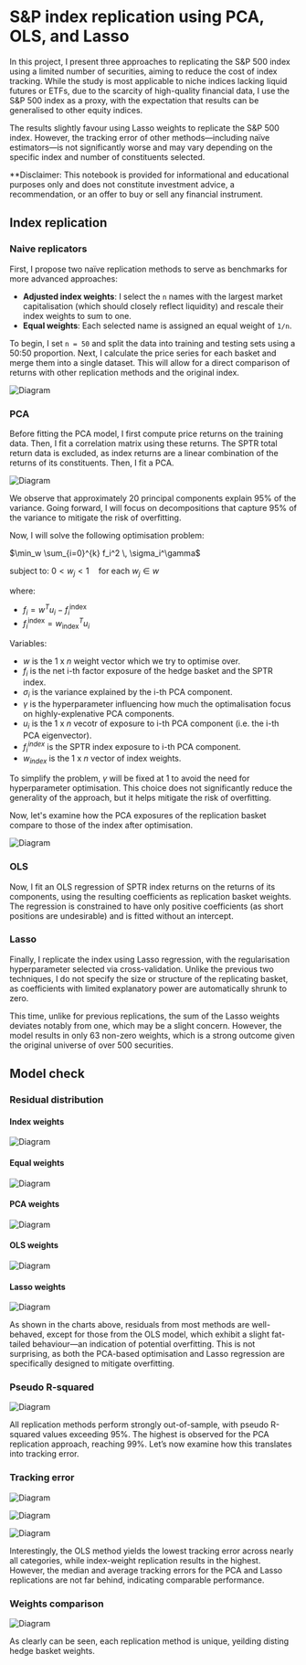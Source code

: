 # S&P index replication using PCA, OLS, and Lasso

In this project, I present three approaches to replicating the S\&P 500 index using a limited number of securities, aiming to reduce the cost of index tracking. While the study is most applicable to niche indices lacking liquid futures or ETFs, due to the scarcity of high-quality financial data, I use the S\&P 500 index as a proxy, with the expectation that results can be generalised to other equity indices. 

The results slightly favour using Lasso weights to replicate the S\&P 500 index. However, the tracking error of other methods—including naïve estimators—is not significantly worse and may vary depending on the specific index and number of constituents selected.

**Disclaimer: This notebook is provided for informational and educational purposes only and does not constitute investment advice, a recommendation, or an offer to buy or sell any financial instrument.

## Index replication

### Naive replicators

First, I propose two naïve replication methods to serve as benchmarks for more advanced approaches:

- **Adjusted index weights**: I select the `n` names with the largest market capitalisation (which should closely reflect liquidity) and rescale their index weights to sum to one.
- **Equal weights**: Each selected name is assigned an equal weight of `1/n`.

To begin, I set `n = 50` and split the data into training and testing sets using a 50:50 proportion. Next, I calculate the price series for each basket and merge them into a single dataset. This will allow for a direct comparison of returns with other replication methods and the original index.

![Diagram](graphs/hedge_basket_p.PNG)

### PCA

Before fitting the PCA model, I first compute price returns on the training data. Then, I fit a correlation matrix using these returns. The SPTR total return data is excluded, as index returns are a linear combination of the returns of its constituents. Then, I fit a PCA.

![Diagram](graphs/pca_var_expli.png)

We observe that approximately 20 principal components explain 95% of the variance. Going forward, I will focus on decompositions that capture 95% of the variance to mitigate the risk of overfitting.

Now, I will solve the following optimisation problem:

$\min_w \sum_{i=0}^{k} f_i^2 \, \sigma_i^\gamma$

subject to:
$0 < w_j < 1 \quad \text{for each } w_j \in w$

where:
- $f_i = w^T u_i - f_i^{\text{index}}$
- $f_i^{\text{index}} = w_{\text{index}}^T u_i$

Variables:

- $w$ is the 1 x $n$ weight vector which we try to optimise over.
- $f_i$ is the net i-th factor exposure of the hedge basket and the SPTR index.
- $\sigma_i$ is the variance explained by the i-th PCA component.
- $\gamma$ is the hyperparameter influencing how much the optimalisation focus on highly-explenative PCA components.
- $u_i$ is the 1 x $n$ vecotr of exposure to i-th PCA component (i.e. the i-th PCA eigenvector).
- $f_i^{index}$ is the SPTR index exposure to i-th PCA component.
- $w_{index}$ is the 1 x $n$ vector of index weights.

To simplify the problem, $\gamma$ will be fixed at 1 to avoid the need for hyperparameter optimisation. This choice does not significantly reduce the generality of the approach, but it helps mitigate the risk of overfitting.

Now, let's examine how the PCA exposures of the replication basket compare to those of the index after optimisation.

![Diagram](graphs/pca_basket_expo.png)

### OLS

Now, I fit an OLS regression of SPTR index returns on the returns of its components, using the resulting coefficients as replication basket weights. The regression is constrained to have only positive coefficients (as short positions are undesirable) and is fitted without an intercept.

### Lasso

Finally, I replicate the index using Lasso regression, with the regularisation hyperparameter selected via cross-validation. Unlike the previous two techniques, I do not specify the size or structure of the replicating basket, as coefficients with limited explanatory power are automatically shrunk to zero.

This time, unlike for previous replications, the sum of the Lasso weights deviates notably from one, which may be a slight concern. However, the model results in only 63 non-zero weights, which is a strong outcome given the original universe of over 500 securities.

## Model check

### Residual distribution

#### Index weights

![Diagram](graphs/index_w_residcheck.png)

#### Equal weights

![Diagram](graphs/eq_w_residcheck.png)

#### PCA weights

![Diagram](graphs/pca_w_residcheck.png)

#### OLS weights

![Diagram](graphs/ols_w_residcheck.png)

#### Lasso weights

![Diagram](graphs/lasso_w_residcheck.png)

As shown in the charts above, residuals from most methods are well-behaved, except for those from the OLS model, which exhibit a slight fat-tailed behaviour—an indication of potential overfitting. This is not surprising, as both the PCA-based optimisation and Lasso regression are specifically designed to mitigate overfitting.

### Pseudo R-squared

![Diagram](graphs/pseudo_r_squared.png)

All replication methods perform strongly out-of-sample, with pseudo R-squared values exceeding 95%. The highest is observed for the PCA replication approach, reaching 99%. Let’s now examine how this translates into tracking error.

### Tracking error

![Diagram](graphs/track_error_plot.png)

![Diagram](graphs/track_error_table.png)

![Diagram](graphs/track_error_bar.png)

Interestingly, the OLS method yields the lowest tracking error across nearly all categories, while index-weight replication results in the highest. However, the median and average tracking errors for the PCA and Lasso replications are not far behind, indicating comparable performance.

### Weights comparison

![Diagram](graphs/w_df.png)

As clearly can be seen, each replication method is unique, yeilding disting hedge basket weights.
